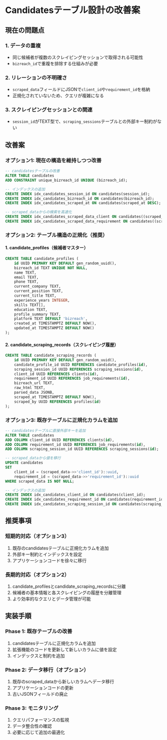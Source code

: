 # Candidatesテーブル設計の改善案

## 現在の問題点

### 1. データの重複
- 同じ候補者が複数のスクレイピングセッションで取得される可能性
- `bizreach_id`で重複を排除する仕組みが必要

### 2. リレーションの不明確さ
- `scraped_data`フィールドにJSONで`client_id`や`requirement_id`を格納
- 正規化されていないため、クエリが複雑になる

### 3. スクレイピングセッションとの関連
- `session_id`がTEXT型で、`scraping_sessions`テーブルとの外部キー制約がない

## 改善案

### オプション1: 現在の構造を維持しつつ改善

```sql
-- candidatesテーブルの改善
ALTER TABLE candidates 
ADD CONSTRAINT unique_bizreach_id UNIQUE (bizreach_id);

-- インデックスの追加
CREATE INDEX idx_candidates_session_id ON candidates(session_id);
CREATE INDEX idx_candidates_bizreach_id ON candidates(bizreach_id);
CREATE INDEX idx_candidates_scraped_at ON candidates(scraped_at DESC);

-- scraped_dataからの検索を高速化
CREATE INDEX idx_candidates_scraped_data_client ON candidates((scraped_data->>'client_id'));
CREATE INDEX idx_candidates_scraped_data_requirement ON candidates((scraped_data->>'requirement_id'));
```

### オプション2: テーブル構造の正規化（推奨）

#### 1. candidate_profiles（候補者マスター）
```sql
CREATE TABLE candidate_profiles (
    id UUID PRIMARY KEY DEFAULT gen_random_uuid(),
    bizreach_id TEXT UNIQUE NOT NULL,
    name TEXT,
    email TEXT,
    phone TEXT,
    current_company TEXT,
    current_position TEXT,
    current_title TEXT,
    experience_years INTEGER,
    skills TEXT[],
    education TEXT,
    profile_summary TEXT,
    platform TEXT DEFAULT 'bizreach',
    created_at TIMESTAMPTZ DEFAULT NOW(),
    updated_at TIMESTAMPTZ DEFAULT NOW()
);
```

#### 2. candidate_scraping_records（スクレイピング履歴）
```sql
CREATE TABLE candidate_scraping_records (
    id UUID PRIMARY KEY DEFAULT gen_random_uuid(),
    candidate_profile_id UUID REFERENCES candidate_profiles(id),
    scraping_session_id UUID REFERENCES scraping_sessions(id),
    client_id UUID REFERENCES clients(id),
    requirement_id UUID REFERENCES job_requirements(id),
    bizreach_url TEXT,
    raw_html TEXT,
    parsed_data JSONB,
    scraped_at TIMESTAMPTZ DEFAULT NOW(),
    scraped_by UUID REFERENCES profiles(id)
);
```

### オプション3: 既存テーブルに正規化カラムを追加

```sql
-- candidatesテーブルに直接外部キーを追加
ALTER TABLE candidates 
ADD COLUMN client_id UUID REFERENCES clients(id),
ADD COLUMN requirement_id UUID REFERENCES job_requirements(id),
ADD COLUMN scraping_session_id UUID REFERENCES scraping_sessions(id);

-- scraped_dataから値を移行
UPDATE candidates 
SET 
    client_id = (scraped_data->>'client_id')::uuid,
    requirement_id = (scraped_data->>'requirement_id')::uuid
WHERE scraped_data IS NOT NULL;

-- インデックスの追加
CREATE INDEX idx_candidates_client_id ON candidates(client_id);
CREATE INDEX idx_candidates_requirement_id ON candidates(requirement_id);
CREATE INDEX idx_candidates_scraping_session_id ON candidates(scraping_session_id);
```

## 推奨事項

### 短期的対応（オプション3）
1. 既存のcandidatesテーブルに正規化カラムを追加
2. 外部キー制約とインデックスを設定
3. アプリケーションコードを徐々に移行

### 長期的対応（オプション2）
1. candidate_profilesとcandidate_scraping_recordsに分離
2. 候補者の基本情報と各スクレイピングの履歴を分離管理
3. より効率的なクエリとデータ管理が可能

## 実装手順

### Phase 1: 既存テーブルの改善
1. candidatesテーブルに正規化カラムを追加
2. 拡張機能のコードを更新して新しいカラムに値を設定
3. インデックスと制約を追加

### Phase 2: データ移行（オプション）
1. 既存のscraped_dataから新しいカラムへデータ移行
2. アプリケーションコードの更新
3. 古いJSONフィールドの廃止

### Phase 3: モニタリング
1. クエリパフォーマンスの監視
2. データ整合性の確認
3. 必要に応じて追加の最適化